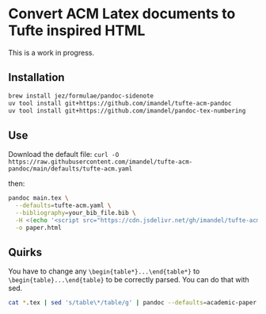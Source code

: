 # Convert ACM Latex documents to Tufte inspired HTML
This is a work in progress.

## Installation
```bash
brew install jez/formulae/pandoc-sidenote
uv tool install git+https://github.com/imandel/tufte-acm-pandoc
uv tool install git+https://github.com/imandel/pandoc-tex-numbering 
```

## Use

Download the default file:
```curl -O https://raw.githubusercontent.com/imandel/tufte-acm-pandoc/main/defaults/tufte-acm.yaml```

then:

```bash
pandoc main.tex \
  --defaults=tufte-acm.yaml \
  --bibliography=your_bib_file.bib \
  -H <(echo '<script src="https://cdn.jsdelivr.net/gh/imandel/tufte-acm-pandoc@main/assets/script.js"></script>') \
  -o paper.html
```

## Quirks
You have to change any `\begin{table*}...\end{table*}` to `\begin{table}...\end{table}` to be correctly parsed. You can do that with sed.

```bash
cat *.tex | sed 's/table\*/table/g' | pandoc --defaults=academic-paper.yaml --bibliography=ref.bib -o paper.html
```
